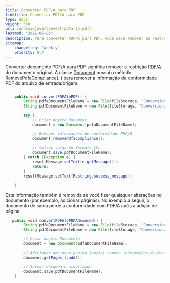 ```yaml
---
title: Converter PDF/A para PDF 
linktitle: Converter PDF/A para PDF
type: docs
weight: 350
url: /androidjava/convert-pdfa-to-pdf/
lastmod: "2021-06-05"
description: Para converter PDF/A para PDF, você deve remover as restrições do documento original. Aspose.PDF para Android via Java permite que você resolva este problema de forma fácil e simples.
sitemap:
    changefreq: "weekly"
    priority: 0.7
---
```


Converter documento PDF/A para PDF significa remover a restrição <abbr title="Portable Document Format Archive
">PDF/A</abbr> do documento original. A classe [Document](https://reference.aspose.com/pdf/java/com.aspose.pdf/Document) possui o método RemovePdfaCompliance(..) para remover
a informação de conformidade PDF do arquivo de entrada/origem.

```java

    public void convertPDFAtoPDF() {
        String pdfaDocumentFileName = new File(fileStorage, "Conversion/sample-pdfa.pdf").toString();
        String pdfDocumentFileName = new File(fileStorage, "Conversion/sample-out.pdf").toString();

        try {
            // Criar objeto Document
            document = new Document(pdfaDocumentFileName);

            // Remover informações de conformidade PDF/A
            document.removePdfaCompliance();

            // Salvar saída no formato XML
            document.save(pdfDocumentFileName);
        } catch (Exception e) {
            resultMessage.setText(e.getMessage());
            return;
        }
        resultMessage.setText(R.string.success_message);

    }
```


Esta informação também é removida se você fizer quaisquer alterações no documento (por exemplo, adicionar páginas). No exemplo a seguir, o documento de saída perde a conformidade com PDF/A após a adição de página.

```java
   public void convertPDFAtoPDFAdvanced() {
        String pdfaDocumentFileName = new File(fileStorage, "Conversion/sample-pdfa.pdf").toString();
        String pdfDocumentFileName = new File(fileStorage, "Conversion/sample-out.pdf").toString();

        // Criar objeto Documento
        document = new Document(pdfaDocumentFileName);

        // Adicionar uma nova página (vazia) remove informações de conformidade com PDF/A.
        document.getPages().add();

        // Salvar documento atualizado
        document.save(pdfDocumentFileName);
    }
```